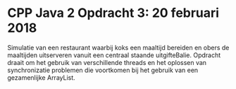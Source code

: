 # CPP Java 2 Opdracht 3: 20 februari 2018

Simulatie van een restaurant waarbij koks een maaltijd bereiden en obers de maaltijden uitserveren vanuit
een centraal staande uitgifteBalie. Opdracht draait om het gebruik van verschillende threads en het oplossen van
synchronizatie problemen die voortkomen bij het gebruik van een gezamenlijke ArrayList.
